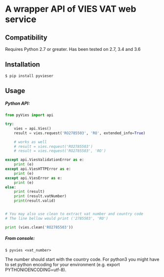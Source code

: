 # A wrapper API of VIES VAT web service

## Compatibility
Requires Python 2.7 or greater.
Has been tested on 2.7, 3.4 and 3.6

## Installation

    $ pip install pyvieser

## Usage

##### Python API:

```python
from pyVies import api

try:
    vies = api.Vies()
    result = vies.request('RO2785503', 'RO', extended_info=True)

    # works as well
    # result = vies.request('RO2785503')
    # result = vies.request('RO2785503', 'RO')

except api.ViesValidationError as e:
    print (e)
except api.ViesHTTPError as e:
    print (e)
except api.ViesError as e:
    print (e)
else:
    print (result)
    print (result.vatNumber)
    print(result.valid)


# You may also use clean to extract vat number and country code
# The line bellow would print ('2785503', 'RO')

print (vies.clean('RO2785503'))

```

##### From console:

	$ pyvies <vat_number>

The number should start with the country code.
For python3 you might have to set python encoding for your environment (e.g. export PYTHONIOENCODING=utf-8).
